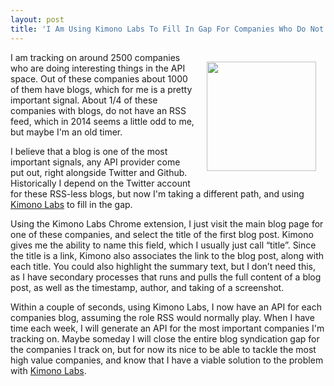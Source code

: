 ```yaml
---
layout: post
title: 'I Am Using Kimono Labs To Fill In Gap For Companies Who Do Not Have AN RSS Feed For Their Blog'
---
```

<p><a href="https://www.kimonolabs.com"><img style="padding: 15px;" src="http://kinlane-productions.s3.amazonaws.com/api-evangelist-site/company/logos/kimono-labs-logo.png" alt="" width="175" align="right" /></a></p>
<p>I am tracking on around 2500 companies who are doing interesting things in the API space. Out of these companies about 1000 of them have blogs, which for me is a pretty important signal. About 1/4 of these companies with blogs, do not have an RSS feed, which in 2014 seems a little odd to me, but maybe I'm an old timer.</p>
<p>I believe that a blog is one of the most important signals, any API provider come put out, right alongside Twitter and Github. Historically I depend on the Twitter account for these RSS-less blogs, but now I'm taking a different path, and using <a href="https://www.kimonolabs.com">Kimono Labs</a> to fill in the gap.</p>
<p>Using the Kimono Labs Chrome extension, I just visit the main blog page for one of these companies, and select the title of the first blog post. Kimono gives me the ability to name this field, which I usually just call &ldquo;title&rdquo;. Since the title is a link, Kimono also associates the link to the blog post, along with each title. You could also highlight the summary text, but I don&rsquo;t need this, as I have secondary processes that runs and pulls the full content of a blog post, as well as the timestamp, author, and taking of a screenshot.</p>
<p>Within a couple of seconds, using Kimono Labs, I now have an API for each companies blog, assuming the role RSS would normally play. When I have time each week, I will generate an API for the most important companies I'm tracking on. Maybe someday I will close the entire blog syndication gap for the companies I track on, but for now its nice to be able to tackle the most high value companies, and know that I have a viable solution to the problem with <a href="https://www.kimonolabs.com">Kimono Labs</a>.</p>